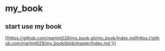 # my\_book
## start use my book
[\[https://github.com/martint028/my_book.git/my_book/Index.md]https://github.com/martint028/my_book/blob/master/Index.md ]()

